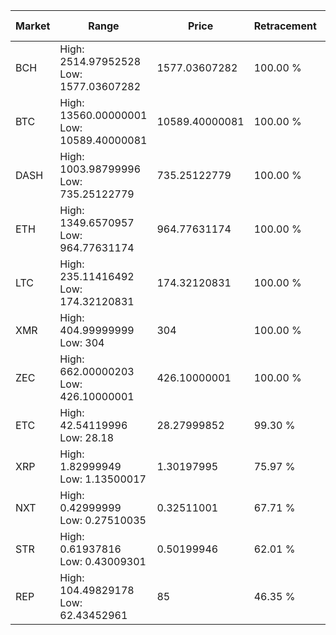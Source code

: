 | Market | Range | Price| Retracement | Doubles to 50% |
| --- | --- | --- | --- | --- |
| BCH | High: 2514.97952528<br />Low: 1577.03607282 | 1577.03607282 | 100.00 % | 1.30 |
| BTC | High: 13560.00000001<br />Low: 10589.40000081 | 10589.40000081 | 100.00 % | 1.14 |
| DASH | High: 1003.98799996<br />Low: 735.25122779 | 735.25122779 | 100.00 % | 1.18 |
| ETH | High: 1349.6570957<br />Low: 964.77631174 | 964.77631174 | 100.00 % | 1.20 |
| LTC | High: 235.11416492<br />Low: 174.32120831 | 174.32120831 | 100.00 % | 1.17 |
| XMR | High: 404.99999999<br />Low: 304 | 304 | 100.00 % | 1.17 |
| ZEC | High: 662.00000203<br />Low: 426.10000001 | 426.10000001 | 100.00 % | 1.28 |
| ETC | High: 42.54119996<br />Low: 28.18 | 28.27999852 | 99.30 % | 1.25 |
| XRP | High: 1.82999949<br />Low: 1.13500017 | 1.30197995 | 75.97 % | 1.14 |
| NXT | High: 0.42999999<br />Low: 0.27510035 | 0.32511001 | 67.71 % | 1.08 |
| STR | High: 0.61937816<br />Low: 0.43009301 | 0.50199946 | 62.01 % | 1.05 |
| REP | High: 104.49829178<br />Low: 62.43452961 | 85 | 46.35 % | 0.00 |
